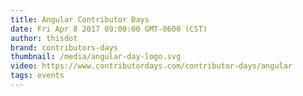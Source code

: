 ```yaml
---
title: Angular Contributor Days
date: Fri Apr 8 2017 09:00:00 GMT-0600 (CST)
author: thisdot
brand: contributors-days
thumbnail: /media/angular-day-logo.svg
video: https://www.contributordays.com/contributor-days/angular
tags: events
---
```

